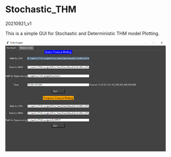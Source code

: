 # Stochastic_THM
20210921_v1


This is a simple GUI for Stochastic and Deterministic THM model Plotting.

![image](https://github.com/Zncl2222/Stochastic_THM/blob/main/figure/Deterministic.png)
